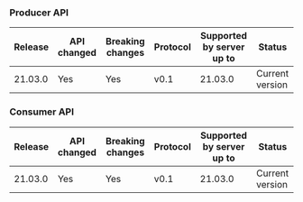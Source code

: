 ### Producer API

| Release      | API changed | Breaking changes | Protocol | Supported by server up to | Status |
| ------------ | ----------- |----------------- | -------- | ------------------------- | ------- |
| 21.03.0      | Yes         | Yes              | v0.1     | 21.03.0                   | Current version  |

### Consumer API

| Release      | API changed | Breaking changes | Protocol | Supported by server up to | Status |
| ------------ | ----------- |----------------- | -------- | ------------------------- | ------- |
| 21.03.0      | Yes         | Yes              | v0.1     | 21.03.0                   | Current version  |
